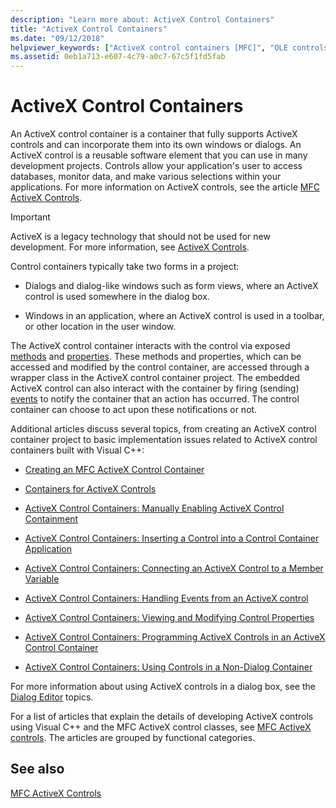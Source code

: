 ```yaml
---
description: "Learn more about: ActiveX Control Containers"
title: "ActiveX Control Containers"
ms.date: "09/12/2018"
helpviewer_keywords: ["ActiveX control containers [MFC]", "OLE controls [MFC], containers"]
ms.assetid: 0eb1a713-e607-4c79-a0c7-67c5f1fd5fab
---
```

# ActiveX Control Containers

An ActiveX control container is a container that fully supports ActiveX controls and can incorporate them into its own windows or dialogs. An ActiveX control is a reusable software element that you can use in many development projects. Controls allow your application's user to access databases, monitor data, and make various selections within your applications. For more information on ActiveX controls, see the article [MFC ActiveX Controls](mfc-activex-controls.md).

>[!IMPORTANT]
> ActiveX is a legacy technology that should not be used for new development. For more information, see [ActiveX Controls](activex-controls.md).

Control containers typically take two forms in a project:

- Dialogs and dialog-like windows such as form views, where an ActiveX control is used somewhere in the dialog box.

- Windows in an application, where an ActiveX control is used in a toolbar, or other location in the user window.

The ActiveX control container interacts with the control via exposed [methods](mfc-activex-controls-methods.md) and [properties](mfc-activex-controls-properties.md). These methods and properties, which can be accessed and modified by the control container, are accessed through a wrapper class in the ActiveX control container project. The embedded ActiveX control can also interact with the container by firing (sending) [events](mfc-activex-controls-events.md) to notify the container that an action has occurred. The control container can choose to act upon these notifications or not.

Additional articles discuss several topics, from creating an ActiveX control container project to basic implementation issues related to ActiveX control containers built with Visual C++:

- [Creating an MFC ActiveX Control Container](reference/creating-an-mfc-activex-control-container.md)

- [Containers for ActiveX Controls](containers-for-activex-controls.md)

- [ActiveX Control Containers: Manually Enabling ActiveX Control Containment](activex-control-containers-manually-enabling-activex-control-containment.md)

- [ActiveX Control Containers: Inserting a Control into a Control Container Application](inserting-a-control-into-a-control-container-application.md)

- [ActiveX Control Containers: Connecting an ActiveX Control to a Member Variable](activex-control-containers-connecting-an-activex-control-to-a-member-variable.md)

- [ActiveX Control Containers: Handling Events from an ActiveX control](activex-control-containers-handling-events-from-an-activex-control.md)

- [ActiveX Control Containers: Viewing and Modifying Control Properties](activex-control-containers-viewing-and-modifying-control-properties.md)

- [ActiveX Control Containers: Programming ActiveX Controls in an ActiveX Control Container](programming-activex-controls-in-a-activex-control-container.md)

- [ActiveX Control Containers: Using Controls in a Non-Dialog Container](activex-control-containers-using-controls-in-a-non-dialog-container.md)

For more information about using ActiveX controls in a dialog box, see the [Dialog Editor](../windows/dialog-editor.md) topics.

For a list of articles that explain the details of developing ActiveX controls using Visual C++ and the MFC ActiveX control classes, see [MFC ActiveX controls](mfc-activex-controls.md). The articles are grouped by functional categories.

## See also

[MFC ActiveX Controls](mfc-activex-controls.md)
